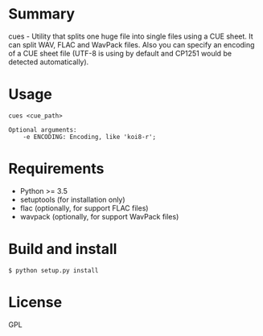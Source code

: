 Summary
=======

cues - Utility that splits one huge file into single files using a CUE sheet.
It can split WAV, FLAC and WavPack files. Also you can specify an encoding of
a CUE sheet file (UTF-8 is using by default and CP1251 would be detected
automatically).

Usage
=====

```
cues <cue_path>

Optional arguments:
    -e ENCODING: Encoding, like 'koi8-r';
```

Requirements
============

* Python >= 3.5
* setuptools (for installation only)
* flac (optionally, for support FLAC files)
* wavpack (optionally, for support WavPack files)

Build and install
=================

```
$ python setup.py install
```

License
=======

GPL
